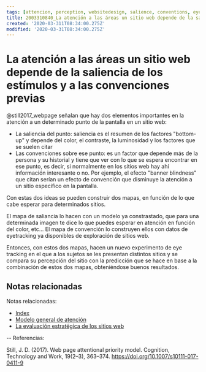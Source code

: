 ```yaml
---
tags: [attencion, perception, websitedesign, salience, conventions, eyetracking, Notebooks/attention, Notebooks/perception]
title: 2003310840_La atención a las áreas un sitio web depende de la saliencia de los estímulos y a las convenciones previas
created: '2020-03-311T08:34:00.275Z'
modified: '2020-03-31T08:34:00.275Z'
---
```


# La atención a las áreas un sitio web depende de la saliencia de los estímulos y a las convenciones previas

@still2017_webpage señalan que hay dos elementos importantes en la atención a un determinado punto de la pantalla en un sitio web:

- La saliencia del punto: saliencia es el resumen de los factores "bottom-up" y depende del color, el contraste, la luminosidad y los factores que se suelen citar
- Las convenciones sobre ese punto: es un factor que depende más de la persona y su historial y tiene que ver con lo que se espera encontrar en ese punto, es decir, si normalmente en los sitios web hay ahí información interesante o no. Por ejemplo, el efecto "banner blindness" que citan serían un efecto de convención que disminuye la atención a un sitio específico en la pantalla.

Con estas dos ideas se pueden construir dos mapas, en función de lo que cabe esperar para determinados sitios. 

El mapa de saliancia lo hacen con un modelo ya constrastado, que para una determinada imagen te dice lo que puedes esperar en atención en función del color, etc...
El mapa de convención lo construyen ellos con datos de eyetracking ya disponibles de exploración de sitios web.

Entonces, con estos dos mapas, hacen un nuevo experimento de eye tracking en el que a los sujetos se les presentan distintos sitios y se compara su percepción del sitio con la predicción que se hace en base a la combinación de estos dos mapas, obteniéndose buenos resultados.

## Notas relacionadas

Notas relacionadas:


- [Index](_2003101705_index.md)
- [Modelo general de atención](2003161131_unificacion_percepcion_ecologia_construccion.md)
- [La evaluación estratégica de los sitios web](2004040843_evaluacion_rendimiento_sitio_web.md)

--
Referencias:

Still, J. D. (2017). Web page attentional priority model. Cognition, Technology and Work, 19(2–3), 363–374. https://doi.org/10.1007/s10111-017-0411-9